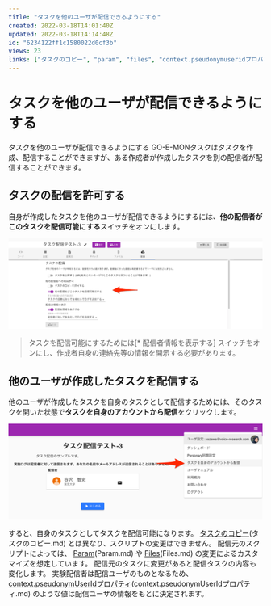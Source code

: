 ```yaml
---
title: "タスクを他のユーザが配信できるようにする"
created: 2022-03-18T14:01:40Z
updated: 2022-03-18T14:14:48Z
id: "6234122ff1c1580022d0cf3b"
views: 23
links: ["タスクのコピー", "param", "files", "context.pseudonymuseridプロパティ"]
---
```


# タスクを他のユーザが配信できるようにする

タスクを他のユーザが配信できるようにする
GO-E-MONタスクはタスクを作成、配信することができますが、ある作成者が作成したタスクを別の配信者が配信することができます。

## タスクの配信を許可する
自身が作成したタスクを他のユーザが配信できるようにするには、**他の配信者がこのタスクを配信可能にする**スイッチをオンにします。

![](images/6234138c83f6f9001d81528b.png)

> タスクを配信可能にするためには[* 配信者情報を表示する] スイッチをオンにし、作成者自身の連絡先等の情報を開示する必要があります。

## 他のユーザが作成したタスクを配信する
他のユーザが作成したタスクを自身のタスクとして配信するためには、そのタスクを開いた状態で**タスクを自身のアカウントから配信**をクリックします。

![](images/6234142d7d2fa7001f6fa648.png)

すると、自身のタスクとしてタスクを配信可能になります。
[タスクのコピー](タスクのコピー.md)(タスクのコピー.md) とは異なり、スクリプトの変更はできません。
配信元のスクリプトによっては、 [Param](Param.md)(Param.md) や [Files](Files.md)(Files.md) の変更によるカスタマイズを想定しています。
配信元のタスクに変更があると配信タスクの内容も変化します。 実験配信者は配信ユーザのものとなるため、 [context.pseudonymUserIdプロパティ](context.pseudonymUserIdプロパティ.md)(context.pseudonymUserIdプロパティ.md) のような値は配信ユーザの情報をもとに決定されます。
